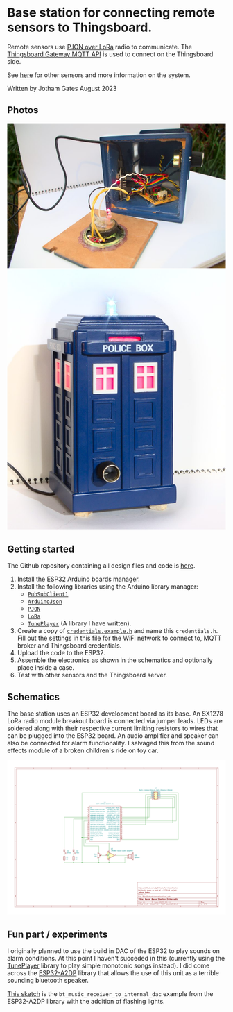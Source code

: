 # Base station for connecting remote sensors to Thingsboard.
Remote sensors use [PJON over LoRa](https://github.com/gioblu/PJON) radio to communicate.
The [Thingsboard Gateway MQTT API](https://thingsboard.io/docs/reference/gateway-mqtt-api/) is used to connect on the Thingsboard side.

See [here](https://github.com/jgOhYeah/Farm-PJON-LoRa-network) for other sensors and more information on the system.

Written by Jotham Gates
August 2023

## Photos
<!-- <img src="Photos/Inside.jpg" alt="Inside the enclosure." width="50%">
<img src="Photos/Completed.jpg" alt="The completed unit." width="49%"> -->
![Inside the enclosure.](Photos/Inside.jpg)
![The completed unit.](Photos/Completed.jpg)

## Getting started
The Github repository containing all design files and code is [here](https://github.com/jgOhYeah/FarmBaseStation).

1. Install the ESP32 Arduino boards manager.
2. Install the following libraries using the Arduino library manager:
   - [`PubSubClient1`](https://github.com/knolleary/pubsubclient)
   - [`ArduinoJson`](https://arduinojson.org/)
   - [`PJON`](https://github.com/gioblu/PJON)
   - [`LoRa`](https://github.com/sandeepmistry/arduino-LoRa)
   - [`TunePlayer`](https://github.com/jgOhYeah/TunePlayer) (A library I have written).
3. Create a copy of [`credentials.example.h`](./ESP32BaseStation/credentials.example.h) and name this `credentials.h`. Fill out the settings in this file for the WiFi network to connect to,
MQTT broker and Thingsboard credentials.
4. Upload the code to the ESP32.
5. Assemble the electronics as shown in the schematics and optionally place inside a case.
6. Test with other sensors and the Thingsboard server.

## Schematics
The base station uses an ESP32 development board as its base. An SX1278 LoRa radio module breakout board is connected via jumper leads. LEDs are soldered along with their respective current limiting resistors to wires that can be plugged into the ESP32 board. An audio amplifier and speaker can also be connected for alarm functionality. I salvaged this from the sound effects module of a broken children's ride on toy car.

![The schematic for the base station](BaseStationSchematics/Exports/BaseStationSchematics.svg)

## Fun part / experiments
I originally planned to use the build in DAC of the ESP32 to play sounds on alarm conditions. At this point I haven't succeded in this (currently using the [TunePlayer](https://github.com/jgOhYeah/TunePlayer) library to play simple monotonic songs instead). I did come across the [ESP32-A2DP](https://github.com/pschatzmann/ESP32-A2DP) library that allows the use of this unit as a terrible sounding bluetooth speaker.

[This sketch](Fun/BluetoothSpeaker/BluetoothSpeaker.ino) is the `bt_music_receiver_to_internal_dac` example from the ESP32-A2DP library with the addition of flashing lights.